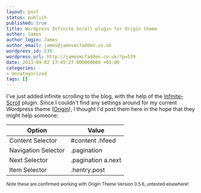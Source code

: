 ```yaml
---
layout: post
status: publish
published: true
title: Wordpress Infinite Scroll plugin for Origin theme
author: James
author_login: James
author_email: james@jamesmcfadden.co.uk
wordpress_id: 539
wordpress_url: http://jamesmcfadden.co.uk/?p=539
date: 2013-09-02 17:45:27.000000000 +01:00
categories:
- Uncategorized
tags: []
---
```

I've just added infinite scrolling to the blog, with the help of the [Infinite-Scroll](http://wordpress.org/plugins/infinite-scroll) plugin. Since I couldn't find any settings around for my current Wordpress theme ([Origin](http://wordpress.org/themes/origin)), I thought I'd post them here in the hope that they might help someone:

| Option                | Value                 |
| ----------------------|-----------------------|
| Content Selector      | #content .hfeed       |
| Navigation Selector   | .pagination           |
| Next Selector         | .pagination a.next    |
| Item Selector         | .hentry.post          |

<small>Note these are confirmed working with Origin Theme Version 0.5.6, untested elsewhere!</small>
